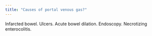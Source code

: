 ```yaml
---
title: "Causes of portal venous gas?"
---
```

Infarcted bowel. Ulcers. Acute bowel dilation. Endoscopy. Necrotizing enterocolitis.

